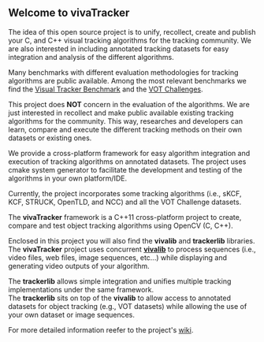 ## Welcome to vivaTracker

The idea of this open source project is to unify, recollect, create and publish your C, and C++ visual tracking algorithms for the tracking community. 
We are also interested in including annotated tracking datasets for easy integration and analysis of the different algorithms. 

Many benchmarks with different evaluation methodologies for tracking algorithms are public available.
Among the most relevant benchmarks we find the [Visual Tracker Benchmark](https://sites.google.com/site/trackerbenchmark/benchmarks/v10) and the [VOT Challenges](http://www.votchallenge.net).

This project does **NOT** concern in the evaluation of the algorithms.
We are just interested in recollect and make public available existing tracking algorithms for the community.
This way, researches and developers can learn, compare and execute the different tracking methods on their own datasets or existing ones. 
 
We provide a cross-platform framework for easy algorithm integration and execution of tracking algorithms on annotated datasets. The project uses cmake system generator to facilitate the development and testing of the algorithms in your own platform/IDE.

Currently, the project incorporates some tracking algorithms (i.e., sKCF, KCF, STRUCK, OpenTLD, and NCC) and all the VOT Challenge datasets.

The **vivaTracker** framework is a C++11 cross-platform project to create, compare and test object tracking algorithms using OpenCV (C, C++). 

Enclosed in this project you will also find the **vivalib**  and **trackerlib** libraries.
The **vivaTracker** project uses concurrent [**vivalib**](https://github.com/asolis/vivaVideo/wiki) 
to process sequences (i.e., video files, web files, image sequences, etc...) while displaying and generating video outputs of your algorithm. 

The **trackerlib** allows simple integration and unifies multiple tracking implementations under the same framework.  
The **trackerlib** sits on top of the **vivalib** to allow access to annotated datasets for object tracking (e.g., VOT datasets) while allowing 
the use of your own dataset or image sequences. 
 
For more detailed information reefer to the project's  [wiki](https://github.com/asolis/vivaTracker/wiki).

